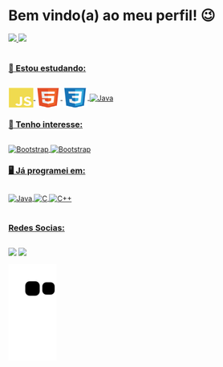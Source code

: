 # Bem vindo(a) ao meu perfil! 😉

<div>
  <a href="https://github.com/Lucass-Vinicius">
  <img height="180em" src="https://github-readme-stats.vercel.app/api?username=Lucass-Vinicius&show_icons=true&theme=midnight-purple&include_all_commits=true&count_private=true"/>
  <img height="180em" src="https://github-readme-stats.vercel.app/api/top-langs/?username=Lucass-Vinicius&layout=compact&langs_count=6&theme=midnight-purple"/>
</div>
<div style="display: inline_block"><br>
  
  ### 📖 Estou estudando:
  ##
  <img align="center" alt="Js" height="40" width="50" src="https://raw.githubusercontent.com/devicons/devicon/master/icons/javascript/javascript-plain.svg">
  <img align="center" alt="HTML" height="40" width="50" src="https://raw.githubusercontent.com/devicons/devicon/master/icons/html5/html5-original.svg">
  <img align="center" alt="CSS" height="40" width="50" src="https://raw.githubusercontent.com/devicons/devicon/master/icons/css3/css3-original.svg">
  <img align="center" alt="Java" height="40" width="50" src="https://cdn.jsdelivr.net/gh/devicons/devicon/icons/java/java-original.svg">

  ### 🧐 Tenho interesse:
  ##
  <img align="center" alt="Bootstrap" height="40" width="50" src="https://cdn.jsdelivr.net/gh/devicons/devicon/icons/bootstrap/bootstrap-original.svg">
  <img align="center" alt="Bootstrap" height="40" width="50" src="https://cdn.jsdelivr.net/gh/devicons/devicon/icons/react/react-original.svg">

  ### 🖥️ Já programei em:
  ##
  <img align="center" alt="Java" height="40" width="50" src="https://cdn.jsdelivr.net/gh/devicons/devicon/icons/java/java-original.svg">
  <img align="center" alt="C" height="40" width="50" src="https://cdn.jsdelivr.net/gh/devicons/devicon/icons/c/c-original.svg">
  <img align="center" alt="C++" height="40" width="50" src="https://cdn.jsdelivr.net/gh/devicons/devicon/icons/cplusplus/cplusplus-original.svg" />
  

 
</div>
 
 <br>
  
  ### Redes Socias: 
  ##
 
<div> 
  <a href="https://www.instagram.com/lucas_vpg/" target="_blank"><img src="https://img.shields.io/badge/-Instagram-%23E4405F?style=for-the-badge&logo=instagram&logoColor=white" target="_blank"></a>
  <a href="https://steamcommunity.com/id/LUCASSV7//" target="_blank"><img src="https://img.shields.io/badge/Steam-000000?style=for-the-badge&logo=steam&logoColor=white" target="_blank"></a>
 

  
  ![Snake animation](https://github.com/Lucass-Vinicius/Lucass-Vinicius/blob/output/github-contribution-grid-snake.svg)

</div>
